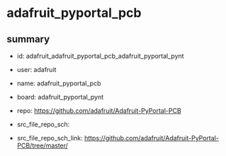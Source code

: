 # adafruit_pyportal_pcb
 
## summary 
* id: adafruit_adafruit_pyportal_pcb_adafruit_pyportal_pynt
* user: adafruit
* name: adafruit_pyportal_pcb
* board: adafruit_pyportal_pynt
* repo: https://github.com/adafruit/Adafruit-PyPortal-PCB



* src_file_repo_sch: 
* src_file_repo_sch_link: https://github.com/adafruit/Adafruit-PyPortal-PCB/tree/master/




